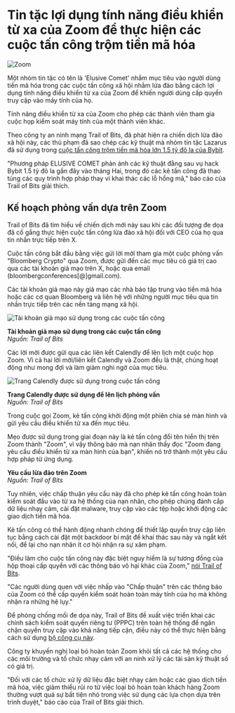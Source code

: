# Tin tặc lợi dụng tính năng điều khiển từ xa của Zoom để thực hiện các cuộc tấn công trộm tiền mã hóa

![Zoom](https://www.bleepstatic.com/content/hl-images/2022/09/15/Zoom.jpg)

Một nhóm tin tặc có tên là 'Elusive Comet' nhắm mục tiêu vào người dùng tiền mã hóa trong các cuộc tấn công xã hội nhằm lừa đảo bằng cách lợi dụng tính năng điều khiển từ xa của Zoom để khiến người dùng cấp quyền truy cập vào máy tính của họ.

Tính năng điều khiển từ xa của Zoom cho phép các thành viên tham gia cuộc họp kiểm soát máy tính của một thành viên khác.

Theo công ty an ninh mạng Trail of Bits, đã phát hiện ra chiến dịch lừa đảo xã hội này, các thủ phạm đã sao chép các kỹ thuật mà nhóm tin tặc Lazarus đã sử dụng trong [cuộc tấn công trộm tiền mã hóa lớn 1.5 tỷ đô la của Bybit](https://www.bleepingcomputer.com/news/security/fbi-confirms-lazarus-hackers-were-behind-15b-bybit-crypto-heist/).

"Phương pháp ELUSIVE COMET phản ánh các kỹ thuật đằng sau vụ hack Bybit 1.5 tỷ đô la gần đây vào tháng Hai, trong đó các kẻ tấn công đã thao túng các quy trình hợp pháp thay vì khai thác các lỗ hổng mã," báo cáo của Trail of Bits giải thích.

## Kế hoạch phỏng vấn dựa trên Zoom

Trail of Bits đã tìm hiểu về chiến dịch mới này sau khi các đối tượng đe dọa đã cố gắng thực hiện cuộc tấn công lừa đảo xã hội đối với CEO của họ qua tin nhắn trực tiếp trên X.

Cuộc tấn công bắt đầu bằng việc gửi lời mời tham gia một cuộc phỏng vấn "Bloomberg Crypto" qua Zoom, được gửi đến các mục tiêu có giá trị cao qua các tài khoản giả mạo trên X, hoặc qua email (bloombergconferences\[@\]gmail.com).

Các tài khoản giả mạo này giả mạo các nhà báo tập trung vào tiền mã hóa hoặc các cơ quan Bloomberg và liên hệ với những người mục tiêu qua tin nhắn trực tiếp trên các nền tảng mạng xã hội.

![Tài khoản giả mạo sử dụng trong các cuộc tấn công](https://www.bleepstatic.com/images/news/u/1220909/2025/April/sockpuppets.jpg)

**Tài khoản giả mạo sử dụng trong các cuộc tấn công**  
_Nguồn: Trail of Bits_

Các lời mời được gửi qua các liên kết Calendly để lên lịch một cuộc họp Zoom. Vì cả hai lời mời/liên kết Calendly và Zoom đều là thật, chúng hoạt động như mong đợi và làm giảm nghi ngờ của mục tiêu.

![Trang Calendly được sử dụng trong cuộc tấn công](https://www.bleepstatic.com/images/news/u/1220909/2025/April/calendly.jpg)

**Trang Calendly được sử dụng để lên lịch phỏng vấn**  
_Nguồn: Trail of Bits_

Trong cuộc gọi Zoom, kẻ tấn công khởi động một phiên chia sẻ màn hình và gửi yêu cầu điều khiển từ xa đến mục tiêu.

Mẹo được sử dụng trong giai đoạn này là kẻ tấn công đổi tên hiển thị trên Zoom thành "Zoom", vì vậy thông báo mà nạn nhân thấy đọc "Zoom đang yêu cầu điều khiển từ xa màn hình của bạn", khiến nó trở thành một yêu cầu hợp pháp từ ứng dụng.

**Yêu cầu lừa đảo trên Zoom**  
_Nguồn: Trail of Bits_

Tuy nhiên, việc chấp thuận yêu cầu này đã cho phép kẻ tấn công hoàn toàn kiểm soát đầu vào từ xa hệ thống của nạn nhân, cho phép chúng đánh cắp dữ liệu nhạy cảm, cài đặt malware, truy cập vào các tệp hoặc khởi động các giao dịch tiền mã hóa.

Kẻ tấn công có thể hành động nhanh chóng để thiết lập quyền truy cập liên tục bằng cách cài đặt một backdoor bí mật để khai thác sau này và ngắt kết nối, để lại cho nạn nhân ít cơ hội nhận ra sự xâm phạm.

"Điều làm cho cuộc tấn công này đặc biệt nguy hiểm là sự tương đồng của hộp thoại cấp quyền với các thông báo vô hại khác của Zoom," [nói Trail of Bits](https://blog.trailofbits.com/2025/04/17/mitigating-elusive-comet-zoom-remote-control-attacks/).

"Các người dùng quen với việc nhấp vào "Chấp thuận" trên các thông báo của Zoom có thể cấp quyền kiểm soát hoàn toàn máy tính của họ mà không nhận ra những hệ lụy."

Để phòng chống mối đe dọa này, Trail of Bits đề xuất việc triển khai các chính sách kiểm soát quyền riêng tư (PPPC) trên toàn hệ thống để ngăn chặn quyền truy cập vào khả năng tiếp cận, điều này có thể thực hiện bằng cách sử dụng [bộ công cụ này](https://github.com/trailofbits/it-releases).

Công ty khuyến nghị loại bỏ hoàn toàn Zoom khỏi tất cả các hệ thống cho các môi trường và tổ chức nhạy cảm với an ninh xử lý các tài sản kỹ thuật số có giá trị.

"Đối với các tổ chức xử lý dữ liệu đặc biệt nhạy cảm hoặc các giao dịch tiền mã hóa, việc giảm thiểu rủi ro từ việc loại bỏ hoàn toàn khách hàng Zoom thường vượt quá sự bất tiện nhỏ trong việc sử dụng các lựa chọn dựa trên trình duyệt," báo cáo của Trail of Bits giải thích.
